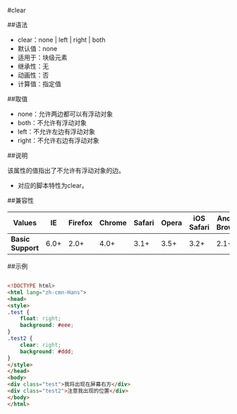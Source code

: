 #clear

##语法

- clear：none | left | right | both
- 默认值：none
- 适用于：块级元素
- 继承性：无
- 动画性：否
- 计算值：指定值


##取值

- none：允许两边都可以有浮动对象
- both：不允许有浮动对象
- left：不允许左边有浮动对象
- right：不允许右边有浮动对象


##说明

该属性的值指出了不允许有浮动对象的边。

- 对应的脚本特性为clear。


##兼容性


<table class="compatible">
<thead>
	<tr>
		<th>Values</th>
		<th>IE</th>
		<th>Firefox</th>
		<th>Chrome</th>
		<th>Safari</th>
		<th>Opera</th>
		<th>iOS Safari</th>
		<th>Android Browser</th>
		<th>Android Chrome</th>
	</tr>
</thead>
<tbody>
	<tr>
		<td><strong>Basic Support</strong></td>
		<td class="support">6.0+</td>
		<td class="support">2.0+</td>
		<td class="support">4.0+</td>
		<td class="support">3.1+</td>
		<td class="support">3.5+</td>
		<td class="support">3.2+</td>
		<td class="support">2.1+</td>
		<td class="support">18.0+</td>
	</tr>
</tbody>
</table>




##示例

```html

<!DOCTYPE html>
<html lang="zh-cmn-Hans">
<head>
<style>
.test {
	float: right;
	background: #eee;
}
.test2 {
	clear: right;
	background: #ddd;
}
</style>
</head>
<body>
<div class="test">我将出现在屏幕右方</div>
<div class="test2">注意我出现的位置</div>
</body>
</html>

```
